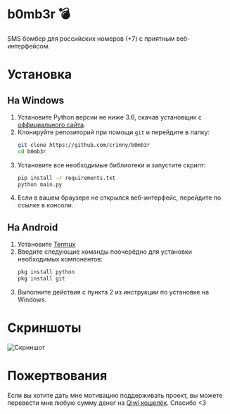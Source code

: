 # b0mb3r 💣
SMS бомбер для российских номеров (+7) с приятным веб-интерфейсом.

# Установка
## На Windows
1. Установите Python версии не ниже 3.6, скачав установщик с [оффициального сайта](https://www.python.org/downloads/).
2. Клонируйте репозиторий при помощи `git` и перейдите в папку:
    ```bash
    git clone https://github.com/crinny/b0mb3r
    cd b0mb3r
    ```
3. Установите все необходимые библиотеки и запустите скрипт:
    ```bash
    pip install -r requirements.txt
    python main.py
    ```
4. Если в вашем браузере не открылся веб-интерфейс, перейдите по ссылке в консоли.

## На Android
1. Установите [Termux](https://play.google.com/store/apps/details?id=com.termux&hl=ru)
2. Введите следующие команды поочерёдно для установки необходимых компонентов:
    ```bash
    pkg install python
    pkg install git
    ```
3. Выполните действия с пункта 2 из инструкции по установке на Windows.

# Скриншоты
![Скриншот](https://github.com/crinny/b0mb3r/assets/screenshot.jpg)

# Пожертвования
Если вы хотите дать мне мотивацию поддерживать проект, вы можете перевести мне любую сумму денег на [Qiwi кошелёк](https://qiwi.com/n/CRINNY). Спасибо <3